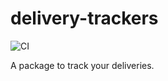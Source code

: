# delivery-trackers
![CI](https://github.com/tomerghelber/delivery-trackers/workflows/CI/badge.svg)

A package to track your deliveries.
